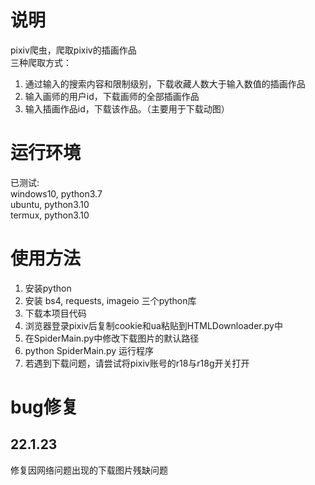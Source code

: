 # 说明
pixiv爬虫，爬取pixiv的插画作品  
三种爬取方式：
1. 通过输入的搜索内容和限制级别，下载收藏人数大于输入数值的插画作品
2. 输入画师的用户id，下载画师的全部插画作品
3. 输入插画作品id，下载该作品。（主要用于下载动图）

# 运行环境
已测试:  
windows10, python3.7  
ubuntu, python3.10  
termux, python3.10

# 使用方法
1. 安装python
2. 安装 bs4, requests, imageio 三个python库
3. 下载本项目代码
4. 浏览器登录pixiv后复制cookie和ua粘贴到HTMLDownloader.py中
5. 在SpiderMain.py中修改下载图片的默认路径
6. python SpiderMain.py 运行程序
7. 若遇到下载问题，请尝试将pixiv账号的r18与r18g开关打开

# bug修复
## 22.1.23
修复因网络问题出现的下载图片残缺问题